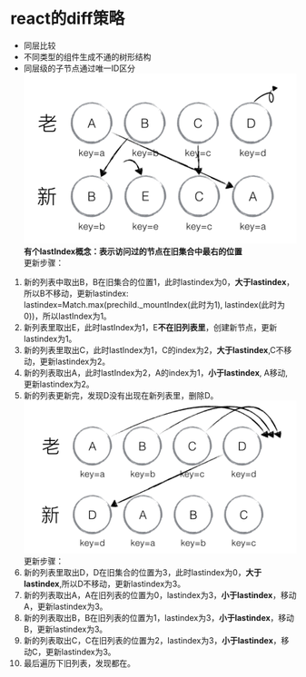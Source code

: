 # react的diff策略  
- 同层比较
- 不同类型的组件生成不通的树形结构
- 同层级的子节点通过唯一ID区分  
![update1](./dom-diff-update1.png)  
**有个lastIndex概念：表示访问过的节点在旧集合中最右的位置**  
更新步骤：
1. 新的列表中取出B，B在旧集合的位置1，此时lastindex为0，**大于lastindex**，所以B不移动，更新lastindex: lastindex=Match.max(prechild._mountIndex(此时为1), lastindex(此时为0))，所以lastIndex为1。
2. 新列表里取出E，此时lastIndex为1，E**不在旧列表里**，创建新节点，更新lastindex为1。  
3. 新的列表里取出C，此时lastIndex为1，C的index为2，**大于lastindex**,C不移动，更新lastindex为2。  
4. 新的列表取出A，此时lastIndex为2，A的index为1，**小于lastindex**, A移动, 更新lastindex为2。  
5. 新的列表更新完，发现D没有出现在新列表里，删除D。  
![update2](./dom-diff-update2.png)
更新步骤：
1. 新的列表里取出D，D在旧集合的位置为3，此时lastindex为0，**大于lastindex**,所以D不移动，更新lastindex为3。  
2. 新的列表取出A，A在旧列表的位置为0，lastindex为3，**小于lastindex**，移动A，更新lastindex为3。  
3. 新的列表取出B，B在旧列表的位置为1，lastindex为3，**小于lastindex**，移动B，更新lastindex为3。  
4. 新的列表取出C，C在旧列表的位置为2，lastindex为3，**小于lastindex**，移动C，更新lastindex为3。  
5. 最后遍历下旧列表，发现都在。
